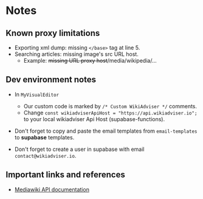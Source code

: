 # Notes

## Known proxy limitations

- Exporting xml dump: missing `</base>` tag at line 5.
- Searching articles: missing image's src URL host.
  - Example: ~~missing URL proxy host~~/media/wikipedia/...

## Dev environment notes

- In `MyVisualEditor`
  - Our custom code is marked by `/* Custom WikiAdviser */` comments.
  - Change `const wikiadviserApiHost = "https://api.wikiadviser.io";` to your local wikiadviser Api Host (supabase-functions).

- Don't forget to copy and paste the email templates from `email-templates` to <b>supabase</b> templates.

- Don't forget to create a user in supabase with email `contact@wikiadviser.io`.

## Important links and references

- [Mediawiki API documentation](https://www.mediawiki.org/wiki/API:Main_page)
